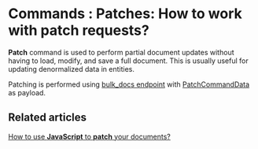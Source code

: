 # Commands : Patches: How to work with patch requests?

**Patch** command is used to perform partial document updates without having to load, modify, and save a full document. This is usually useful for updating denormalized data in entities.

Patching is performed using [bulk_docs endpoint](../../../client-api/commands/batches/how-to-send-multiple-commands-using-a-batch) with [PatchCommandData](../../../glossary/patch-command-data) as payload. 

## Related articles

[How to use **JavaScript** to **patch** your documents?](../../../client-api/commands/patches/how-to-use-javascript-to-patch-your-documents)  
